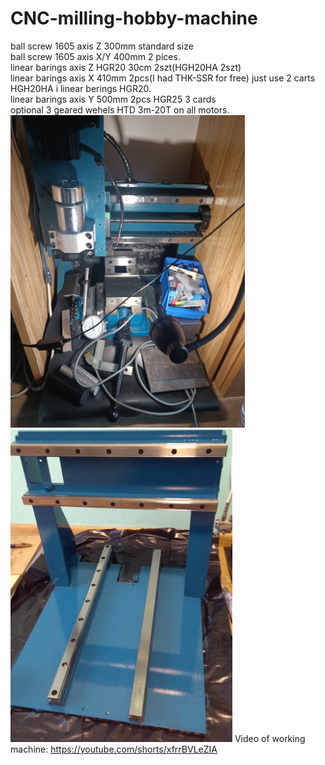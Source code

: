 # CNC-milling-hobby-machine
ball screw 1605 axis Z 300mm standard size<br>
ball screw 1605 axis X/Y 400mm 2 pices.<br>
linear barings axis Z HGR20 30cm 2szt(HGH20HA 2szt)<br>
linear barings axis X 410mm 2pcs(I had THK-SSR for free) just use 2 carts HGH20HA i linear berings HGR20.<br>
linear barings axis Y 500mm 2pcs HGR25 3 cards<br>
optional 3 geared wehels HTD 3m-20T on all motors.<br>
<img height=500 src="https://github.com/skmskmx/CNC-milling-hobby-machine/blob/main/mahine_photo.jpg?raw=true">
<img height=500 src="https://github.com/skmskmx/CNC-milling-hobby-machine/blob/main/frame_post_paiting.jpg?raw=true">
Video of working machine:
https://youtube.com/shorts/xfrrBVLeZIA
